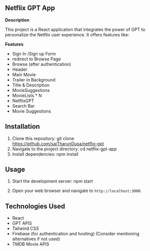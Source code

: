 ## Netflix GPT App

**Description**

This project is a React application that integrates the power of GPT to personalize the Netflix user experience. It offers features like:

**Features**
- Sign In /Sign up Form
- redirect to Browse Page
- Browse (after authentication)
- Header
- Main Movie
- Trailer in Background
- Title & Description
- MovieSuggestions
- MovieLists * N
- NetflixGPT
- Search Bar
- Movie Suggestions

## Installation

1. Clone this repository:
   git clone https://github.com/saiTharunDusa/netflix-gpt
2. Navigate to the project directory:
   cd netflix-gpt-app
3. Install dependencies:
   npm install

## Usage

1. Start the development server:
npm start

2. Open your web browser and navigate to `http://localhost:3000`.

## Technologies Used

* React   
* GPT APIS
* Tailwind CSS
* Firebase (for authentication and hosting) (Consider mentioning alternatives if not used)
* TMDB Movie APIS
